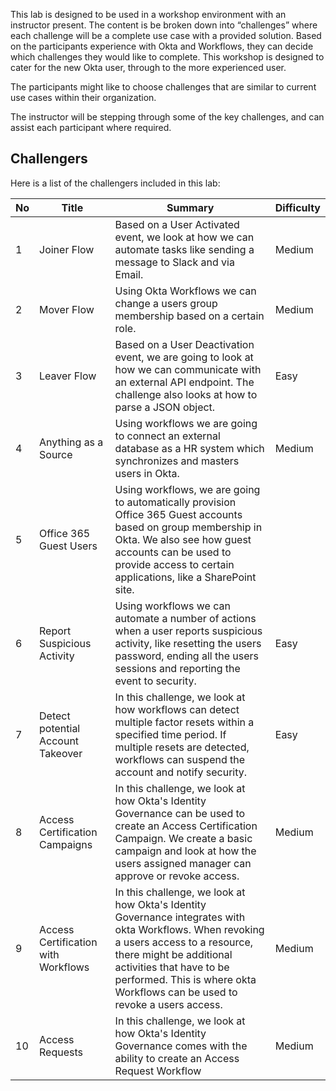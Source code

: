 ﻿This lab is designed to be used in a workshop environment with an instructor present. The content is be broken down into “challenges” where each challenge will be a complete use case with a provided solution. Based on the participants experience with Okta and Workflows, they can decide which challenges they would like to complete. This workshop is designed to cater for the new Okta user, through to the more experienced user.

The participants might like to choose challenges that are similar to current use cases within their organization.

The instructor will be stepping through some of the key challenges, and can assist each participant where required.

## Challengers
Here is a list of the challengers included in this lab:

| No | Title | Summary | Difficulty
|--|--|--|--|
| 1 | Joiner Flow | Based on a User Activated event, we look at how we can automate tasks like sending a message to Slack and via Email. | Medium |
| 2 | Mover Flow | Using Okta Workflows we can change a users group membership based on a certain role.  | Medium |
| 3 | Leaver Flow | Based on a User Deactivation event, we are going to look at how we can communicate with an external API endpoint. The challenge also looks at how to parse a JSON object. | Easy |
| 4 | Anything as a Source | Using workflows we are going to connect an external database as a HR system which synchronizes and masters users in Okta. | Medium |
| 5 | Office 365 Guest Users | Using workflows, we are going to automatically provision Office 365 Guest accounts based on group membership in Okta. We also see how guest accounts can be used to provide access to certain applications, like a SharePoint site. |  |
| 6 | Report Suspicious Activity | Using workflows we can automate a number of actions when a user reports suspicious activity, like resetting the users password, ending all the users sessions and reporting the event to security. | Easy |
| 7 | Detect potential Account Takeover | In this challenge, we look at how workflows can detect multiple factor resets within a specified time period. If multiple resets are detected, workflows can suspend the account and notify security. | Easy |
| 8 | Access Certification Campaigns | In this challenge, we look at how Okta's Identity Governance can be used to create an Access Certification Campaign. We create a basic campaign and look at how the users assigned manager can approve or revoke access. | Medium |
| 9 | Access Certification with Workflows | In this challenge, we look at how Okta's Identity Governance integrates with okta Workflows. When revoking a users access to a resource, there might be additional activities that have to be performed. This is where okta Workflows can be used to revoke a users access. | Medium |
| 10 | Access Requests | In this challenge, we look at how Okta's Identity Governance comes with the ability to create an Access Request Workflow | Medium |



